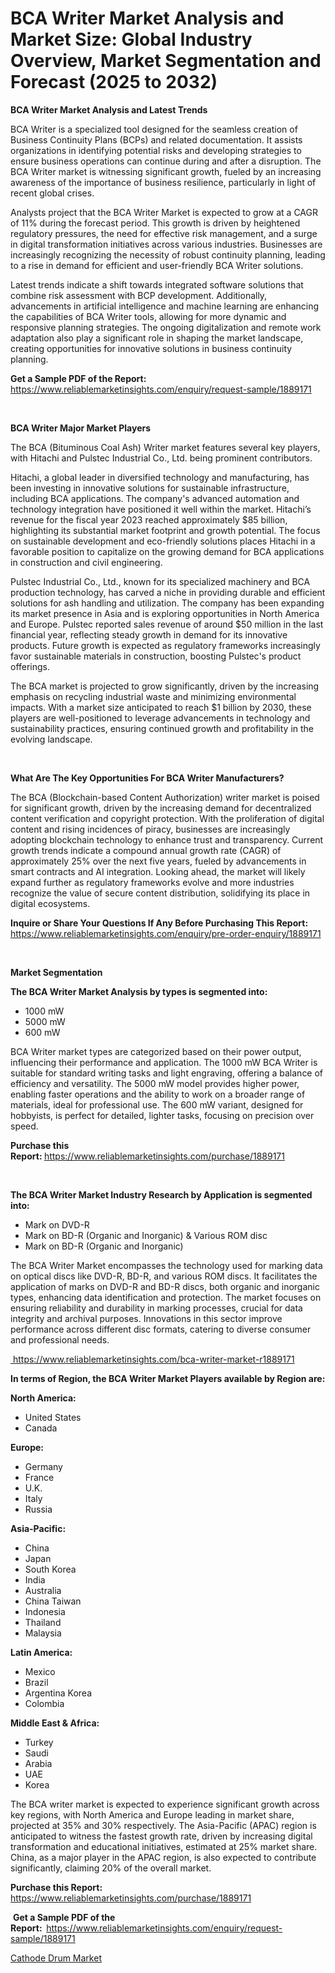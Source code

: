 <p><h1>BCA Writer Market Analysis and Market Size: Global Industry Overview, Market Segmentation and Forecast (2025 to 2032)</h1></p><p><strong>BCA Writer Market Analysis and Latest Trends</strong></p>
<p><p>BCA Writer is a specialized tool designed for the seamless creation of Business Continuity Plans (BCPs) and related documentation. It assists organizations in identifying potential risks and developing strategies to ensure business operations can continue during and after a disruption. The BCA Writer market is witnessing significant growth, fueled by an increasing awareness of the importance of business resilience, particularly in light of recent global crises.</p><p>Analysts project that the BCA Writer Market is expected to grow at a CAGR of 11% during the forecast period. This growth is driven by heightened regulatory pressures, the need for effective risk management, and a surge in digital transformation initiatives across various industries. Businesses are increasingly recognizing the necessity of robust continuity planning, leading to a rise in demand for efficient and user-friendly BCA Writer solutions.</p><p>Latest trends indicate a shift towards integrated software solutions that combine risk assessment with BCP development. Additionally, advancements in artificial intelligence and machine learning are enhancing the capabilities of BCA Writer tools, allowing for more dynamic and responsive planning strategies. The ongoing digitalization and remote work adaptation also play a significant role in shaping the market landscape, creating opportunities for innovative solutions in business continuity planning.</p></p>
<p><strong>Get a Sample PDF of the Report:&nbsp;</strong> <a href="https://www.reliablemarketinsights.com/enquiry/request-sample/1889171?utm_campaign=2012&utm_medium=2&utm_source=Github&utm_content=ia&utm_term=14012025&utm_id=bca-writer">https://www.reliablemarketinsights.com/enquiry/request-sample/1889171</a></p>
<p>&nbsp;</p>
<p><strong>BCA Writer Major Market Players</strong></p>
<p><p>The BCA (Bituminous Coal Ash) Writer market features several key players, with Hitachi and Pulstec Industrial Co., Ltd. being prominent contributors. </p><p>Hitachi, a global leader in diversified technology and manufacturing, has been investing in innovative solutions for sustainable infrastructure, including BCA applications. The company's advanced automation and technology integration have positioned it well within the market. Hitachi’s revenue for the fiscal year 2023 reached approximately $85 billion, highlighting its substantial market footprint and growth potential. The focus on sustainable development and eco-friendly solutions places Hitachi in a favorable position to capitalize on the growing demand for BCA applications in construction and civil engineering.</p><p>Pulstec Industrial Co., Ltd., known for its specialized machinery and BCA production technology, has carved a niche in providing durable and efficient solutions for ash handling and utilization. The company has been expanding its market presence in Asia and is exploring opportunities in North America and Europe. Pulstec reported sales revenue of around $50 million in the last financial year, reflecting steady growth in demand for its innovative products. Future growth is expected as regulatory frameworks increasingly favor sustainable materials in construction, boosting Pulstec's product offerings.</p><p>The BCA market is projected to grow significantly, driven by the increasing emphasis on recycling industrial waste and minimizing environmental impacts. With a market size anticipated to reach $1 billion by 2030, these players are well-positioned to leverage advancements in technology and sustainability practices, ensuring continued growth and profitability in the evolving landscape.</p></p>
<p>&nbsp;</p>
<p><strong>What Are The Key Opportunities For BCA Writer Manufacturers?</strong></p>
<p><p>The BCA (Blockchain-based Content Authorization) writer market is poised for significant growth, driven by the increasing demand for decentralized content verification and copyright protection. With the proliferation of digital content and rising incidences of piracy, businesses are increasingly adopting blockchain technology to enhance trust and transparency. Current growth trends indicate a compound annual growth rate (CAGR) of approximately 25% over the next five years, fueled by advancements in smart contracts and AI integration. Looking ahead, the market will likely expand further as regulatory frameworks evolve and more industries recognize the value of secure content distribution, solidifying its place in digital ecosystems.</p></p>
<p><strong>Inquire or Share Your Questions If Any Before Purchasing This Report:</strong> <a href="https://www.reliablemarketinsights.com/enquiry/pre-order-enquiry/1889171?utm_campaign=2012&utm_medium=2&utm_source=Github&utm_content=ia&utm_term=14012025&utm_id=bca-writer">https://www.reliablemarketinsights.com/enquiry/pre-order-enquiry/1889171</a></p>
<p>&nbsp;</p>
<p><strong>Market Segmentation</strong></p>
<p><strong>The BCA Writer Market Analysis by types is segmented into:</strong></p>
<p><ul><li>1000 mW</li><li>5000 mW</li><li>600 mW</li></ul></p>
<p><p>BCA Writer market types are categorized based on their power output, influencing their performance and application. The 1000 mW BCA Writer is suitable for standard writing tasks and light engraving, offering a balance of efficiency and versatility. The 5000 mW model provides higher power, enabling faster operations and the ability to work on a broader range of materials, ideal for professional use. The 600 mW variant, designed for hobbyists, is perfect for detailed, lighter tasks, focusing on precision over speed.</p></p>
<p><strong>Purchase this Report:&nbsp;</strong><a href="https://www.reliablemarketinsights.com/purchase/1889171?utm_campaign=2012&utm_medium=2&utm_source=Github&utm_content=ia&utm_term=14012025&utm_id=bca-writer">https://www.reliablemarketinsights.com/purchase/1889171</a></p>
<p>&nbsp;</p>
<p><strong>The BCA Writer Market Industry Research by Application is segmented into:</strong></p>
<p><ul><li>Mark on DVD-R</li><li>Mark on BD-R (Organic and Inorganic) & Various ROM disc</li><li>Mark on BD-R (Organic and Inorganic)</li></ul></p>
<p><p>The BCA Writer Market encompasses the technology used for marking data on optical discs like DVD-R, BD-R, and various ROM discs. It facilitates the application of marks on DVD-R and BD-R discs, both organic and inorganic types, enhancing data identification and protection. The market focuses on ensuring reliability and durability in marking processes, crucial for data integrity and archival purposes. Innovations in this sector improve performance across different disc formats, catering to diverse consumer and professional needs.</p></p>
<p><a href="https://www.reliablemarketinsights.com/bca-writer-market-r1889171?utm_campaign=2012&utm_medium=2&utm_source=Github&utm_content=ia&utm_term=14012025&utm_id=bca-writer">&nbsp;https://www.reliablemarketinsights.com/bca-writer-market-r1889171</a></p>
<p><strong>In terms of Region, the BCA Writer Market Players available by Region are:</strong></p>
<p>
    <p> <strong> North America: </strong>
        <ul>
            <li>United States</li>
            <li>Canada</li>
        </ul>
        </p> 
    <p> <strong> Europe: </strong>
        <ul>
            <li>Germany</li>
            <li>France</li>
            <li>U.K.</li>
            <li>Italy</li>
            <li>Russia</li>
        </ul>
        </p> 
    <p> <strong> Asia-Pacific: </strong>
        <ul>
            <li>China</li>
            <li>Japan</li>
            <li>South Korea</li>
            <li>India</li>
            <li>Australia</li>
            <li>China Taiwan</li>
            <li>Indonesia</li>
            <li>Thailand</li>
            <li>Malaysia</li>
        </ul>
        </p> 
    <p> <strong> Latin America: </strong>
        <ul>
            <li>Mexico</li>
            <li>Brazil</li>
            <li>Argentina Korea</li>
            <li>Colombia</li>
        </ul>
        </p> 
    <p> <strong> Middle East & Africa: </strong>
        <ul>
            <li>Turkey</li>
            <li>Saudi</li>
            <li>Arabia</li>
            <li>UAE</li>
            <li>Korea</li>
        </ul>
    </p>
    </p>
<p><p>The BCA writer market is expected to experience significant growth across key regions, with North America and Europe leading in market share, projected at 35% and 30% respectively. The Asia-Pacific (APAC) region is anticipated to witness the fastest growth rate, driven by increasing digital transformation and educational initiatives, estimated at 25% market share. China, as a major player in the APAC region, is also expected to contribute significantly, claiming 20% of the overall market.</p></p>
<p><strong>Purchase this Report: </strong><a href="https://www.reliablemarketinsights.com/purchase/1889171?utm_campaign=2012&utm_medium=2&utm_source=Github&utm_content=ia&utm_term=14012025&utm_id=bca-writer">https://www.reliablemarketinsights.com/purchase/1889171</a></p>
<p>&nbsp;<strong>Get a Sample PDF of the Report:&nbsp;&nbsp;</strong><a href="https://www.reliablemarketinsights.com/enquiry/request-sample/1889171?utm_campaign=2012&utm_medium=2&utm_source=Github&utm_content=ia&utm_term=14012025&utm_id=bca-writer">https://www.reliablemarketinsights.com/enquiry/request-sample/1889171</a></p>
<p><strong></strong></p>
<p><p><a href="https://github.com/JakirUddin511/Market-Research-Report-List-1/blob/main/cathode-drum-market.md?utm_campaign=2012&utm_medium=2&utm_source=Github&utm_content=ia&utm_term=14012025&utm_id=bca-writer">Cathode Drum Market</a></p></p>